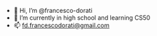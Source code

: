 - 👋 Hi, I’m @francesco-dorati
- 🌱 I’m currently in high school and learning CS50
- 📫 fd.francescodorati@gmail.com
